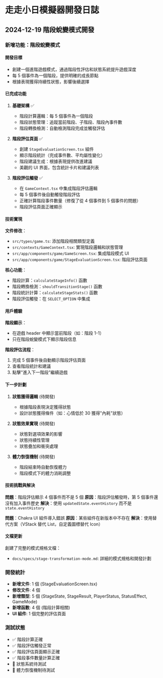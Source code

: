 # 走走小日模擬器開發日誌

## 2024-12-19 階段蛻變模式開發

### 新增功能：階段蛻變模式

#### 開發目標

- 創建一個進階遊戲模式，通過階段性評估和狀態系統提升遊戲深度
- 每 5 個事件為一個階段，提供明確的成長節點
- 根據表現獲得持續性狀態，影響後續選擇

#### 已完成功能

1. **基礎架構** ✅

   - 階段計算邏輯：每 5 個事件為一個階段
   - 階段狀態管理：追蹤當前階段、子階段、階段內事件數
   - 階段轉換檢測：自動檢測階段完成並觸發評估

2. **階段評估頁面** ✅

   - 創建 `StageEvaluationScreen.tsx` 組件
   - 顯示階段統計（完成事件數、平均屬性變化）
   - 階段建議生成：根據表現提供改進建議
   - 美觀的 UI 界面，包含統計卡片和建議列表

3. **階段評估觸發** ✅
   - 在 `GameContext.tsx` 中集成階段評估邏輯
   - 每 5 個事件後自動觸發階段評估
   - 正確計算階段事件數量（修復了從 4 個事件到 5 個事件的問題）
   - 階段評估頁面正確顯示

#### 技術實現

**文件修改**：

- `src/types/game.ts`: 添加階段相關類型定義
- `src/contexts/GameContext.tsx`: 實現階段邏輯和狀態管理
- `src/app/components/game/GameScreen.tsx`: 集成階段模式 UI
- `src/app/components/game/StageEvaluationScreen.tsx`: 階段評估頁面

**核心功能**：

- 階段計算：`calculateStageInfo()` 函數
- 階段轉換檢測：`shouldTransitionStage()` 函數
- 階段統計計算：`calculateStageStats()` 函數
- 階段評估觸發：在 `SELECT_OPTION` 中集成

#### 用戶體驗

**階段顯示**：

- 在遊戲 header 中顯示當前階段（如：階段 1-1）
- 只在階段蛻變模式下顯示階段信息

**階段評估流程**：

1. 完成 5 個事件後自動顯示階段評估頁面
2. 查看階段統計和建議
3. 點擊"進入下一階段"繼續遊戲

#### 下一步計劃

1. **狀態獲得邏輯** (待開發)

   - 根據階段表現決定獲得狀態
   - 設計狀態獲得條件（如：心情低於 30 獲得"內耗"狀態）

2. **狀態效果實現** (待開發)

   - 狀態對選項效果的影響
   - 狀態持續性管理
   - 狀態疊加和衝突處理

3. **體力恢復機制** (待開發)
   - 階段結束時自動恢復體力
   - 階段模式下的體力消耗調整

#### 技術挑戰與解決

**問題**：階段評估顯示 4 個事件而不是 5 個
**原因**：階段評估觸發時，第 5 個事件還沒有加入事件歷史
**解決**：使用 `updatedState.eventHistory` 而不是 `state.eventHistory`

**問題**：Chakra UI 組件導入錯誤
**原因**：某些組件在新版本中不存在
**解決**：使用替代方案（VStack 替代 List，自定義圖標替代 Icon）

#### 文檔更新

創建了完整的模式規格文檔：

- `docs/specs/stage-transformation-mode.md`: 詳細的模式規格和開發計劃

### 開發統計

- **新增文件**: 1 個 (StageEvaluationScreen.tsx)
- **修改文件**: 4 個
- **新增類型**: 5 個 (StageState, StageResult, PlayerStatus, StatusEffect, GameMode)
- **新增函數**: 4 個 (階段計算相關)
- **UI 組件**: 1 個完整的評估頁面

### 測試狀態

- ✅ 階段計算正確
- ✅ 階段評估觸發正常
- ✅ 階段評估頁面顯示正確
- ✅ 階段事件數量計算正確
- 🔄 狀態系統待測試
- 🔄 體力恢復機制待測試
